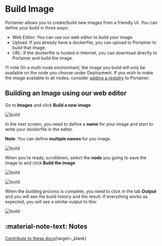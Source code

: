 # Build Image

Portainer allows you to create/build new images from a friendly UI. You can define your build in three ways:

* Web Editor: You can use our web editor to build your image.
* Upload: If you already have a dockerfile, you can upload to Portainer to build that image.
* URL: If the dockerfile is hosted in Internet, you can download directly to Portainer and build the image.

!!! note
    On a multi-node environment, the image you build will only be available on the node you choose under Deployment. If you wish to make the image available to all nodes, consider [adding a registry](/v2.0/registries/connect/) to Portainer.
## Building an Image using our web editor

Go to <b>Images</b> and click <b>Build a new image</b>.

![build](assets/build-1.png)

In the next screen, you need to define a <b>name</b> for your image and start to write your dockerfile in the editor.

<b>Note</b>: You can define <b>multiple names</b> for you image.

![build](assets/build-2.png)

When you're ready, scrolldown, select the <b>node</b> you going to save the image to and click <b>Build the image</b>

![build](assets/build-3.png)

![build](assets/build-4.png)

When the building process is complete, you need to click in the tab <b>Output</b> and you will see the build history and the result. If everything works as expected, you will see a similar output to this:

![build](assets/build-5.png)

## :material-note-text: Notes

[Contribute to these docs](https://github.com/portainer/portainer-docs/blob/master/contributing.md){target=_blank}